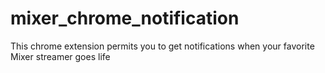 # mixer_chrome_notification
This chrome extension permits you to get notifications when your favorite Mixer streamer goes life
